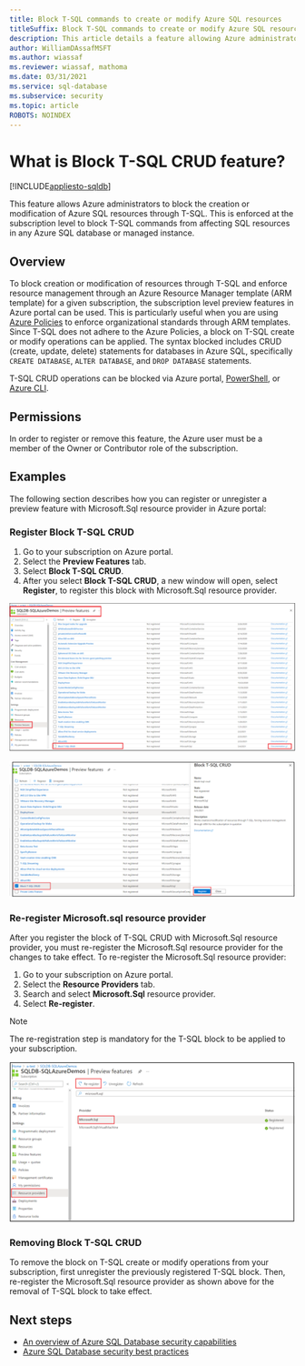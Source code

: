 ```yaml
---
title: Block T-SQL commands to create or modify Azure SQL resources
titleSuffix: Block T-SQL commands to create or modify Azure SQL resources
description: This article details a feature allowing Azure administrators to block T-SQL commands to create or modify Azure SQL resources
author: WilliamDAssafMSFT
ms.author: wiassaf
ms.reviewer: wiassaf, mathoma
ms.date: 03/31/2021
ms.service: sql-database
ms.subservice: security
ms.topic: article
ROBOTS: NOINDEX
---
```


# What is Block T-SQL CRUD feature?
[!INCLUDE[appliesto-sqldb](../includes/appliesto-sqldb-sqlmi.md)]


This feature allows Azure administrators to block the creation or modification of Azure SQL resources through T-SQL. This is enforced at the subscription level to block T-SQL commands from affecting SQL resources in any Azure SQL database or managed instance.

## Overview

To block creation or modification of resources through T-SQL and enforce resource management through an Azure Resource Manager template (ARM template) for a given subscription, the subscription level preview features in Azure portal can be used. This is particularly useful when you are using [Azure Policies](/azure/governance/policy/overview) to enforce organizational standards through ARM templates. Since T-SQL does not adhere to the Azure Policies, a block on T-SQL create or modify operations can be applied. The syntax blocked includes CRUD (create, update, delete) statements for databases in Azure SQL, specifically `CREATE DATABASE`, `ALTER DATABASE`, and `DROP DATABASE` statements. 

T-SQL CRUD operations can be blocked via Azure portal, [PowerShell](/powershell/module/az.resources/register-azproviderfeature), or [Azure CLI](/cli/azure/feature#az-feature-register).

## Permissions

In order to register or remove this feature, the Azure user must be a member of the Owner or Contributor role of the subscription.

## Examples

The following section describes how you can register or unregister a preview feature with Microsoft.Sql resource provider in Azure portal: 

### Register Block T-SQL CRUD

1. Go to your subscription on Azure portal.
2. Select the **Preview Features** tab. 
3. Select **Block T-SQL CRUD**.
4. After you select **Block T-SQL CRUD**, a new window will open, select **Register**, to register this block with Microsoft.Sql resource provider.

![Select "Block T-SQL CRUD" in the list of Preview Features](./media/block-tsql-crud/block-tsql-crud.png)

![With "Block T-SQL CRUD" checked, select Register](./media/block-tsql-crud/block-tsql-crud-register.png)

  
### Re-register Microsoft.sql resource provider 
After you register the block of T-SQL CRUD with Microsoft.Sql resource provider, you must re-register the Microsoft.Sql resource provider for the changes to take effect. To re-register the Microsoft.Sql resource provider:

1. Go to your subscription on Azure portal.
2. Select the **Resource Providers** tab.
3. Search and select **Microsoft.Sql** resource provider.
4. Select **Re-register**. 

> [!NOTE]
> The re-registration step is mandatory for the T-SQL block to be applied to your subscription. 

![Re-register the Microsoft.Sql resource provider](./media/block-tsql-crud/block-tsql-crud-re-register.png)

### Removing Block T-SQL CRUD
To remove the block on T-SQL create or modify operations from your subscription, first unregister the previously registered T-SQL block. Then, re-register the Microsoft.Sql resource provider as shown above for the removal of T-SQL block to take effect. 


## Next steps

- [An overview of Azure SQL Database security capabilities](security-overview.md)
- [Azure SQL Database security best practices](security-best-practice.md)

